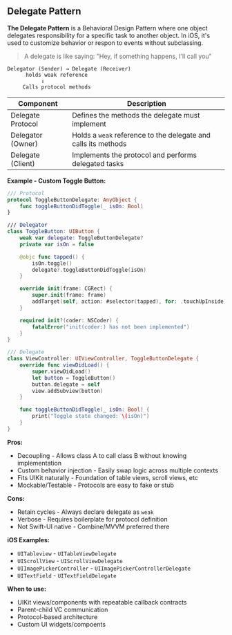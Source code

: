 ## Delegate Pattern
**The Delegate Pattern** is a Behavioral Design Pattern where one object delegates responsibility for a specific task to another object.
In iOS, it's used to customize behavior or respon to events without subclassing.
>A delegate is like saying: "Hey, if something happens, I'll call you"

```
Delegator (Sender) → Delegate (Receiver)
      holds weak reference
           ↓
     Calls protocol methods
```

| Component         | Description                                                    |
| ----------------- | -------------------------------------------------------------- |
| Delegate Protocol | Defines the methods the delegate must implement                |
| Delegator (Owner) | Holds a `weak` reference to the delegate and calls its methods |
| Delegate (Client) | Implements the protocol and performs delegated tasks           |

**Example - Custom Toggle Button:**
```swift
/// Protocol
protocol ToggleButtonDelegate: AnyObject {
	func toggleButtonDidToggle(_ isOn: Bool)
}

/// Delegator
class ToggleButton: UIButton {
	weak var delegate: ToggleButtonDelegate?
	private var isOn = false

	@objc func tapped() {
		isOn.toggle()
		delegate?.toggleButtonDidToggle(isOn)
	}

	override init(frame: CGRect) {
		super.init(frame: frame)
		addTarget(self, action: #selector(tapped), for: .touchUpInside)
	}

	required init?(coder: NSCoder) {
		fatalError("init(coder:) has not been implemented")
	}
}

/// Delegate
class ViewController: UIViewController, ToggleButtonDelegate {
	override func viewDidLoad() {
		super.viewDidLoad()
		let button = ToggleButton()
		button.delegate = self
		view.addSubview(button)
	}

	func toggleButtonDidToggle(_ isOn: Bool) {
		print("Toggle state changed: \(isOn)")
	}
}
```

**Pros:**
- Decoupling - Allows class A to call class B without knowing implementation
- Custom behavior injection - Easily swap logic across multiple contexts
- Fits UIKit naturally - Foundation of table views, scroll views, etc
- Mockable/Testable - Protocols are easy to fake or stub

**Cons:**
- Retain cycles - Always declare delegate as `weak`
- Verbose - Requires boilerplate for protocol definition
- Not Swift-UI native - Combine/MVVM preferred there

**iOS Examples:**
- `UITableview` - `UITableViewDelegate`
- `UIScrollView` - `UIScrollViewDelegate`
- `UIImagePickerController` - `UIImagePickerControllerDelegate`
- `UITextField` - `UITextFieldDelegate`

**When to use:**
- UIKit views/components with repeatable callback contracts
- Parent-child VC communication
- Protocol-based architecture
- Custom UI widgets/compoents